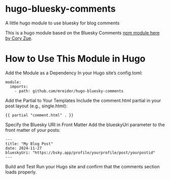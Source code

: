 # hugo-bluesky-comments
A little hugo module to use bluesky for blog comments

This is a hugo module based on the Bluesky Comments [ npm module here by Cory Zue](https://github.com/czue/.bluesky-comments). 

# How to Use This Module in Hugo

Add the Module as a Dependency In your Hugo site’s config.toml:

```
module:
  imports:
    - path: github.com/mreider/hugo-bluesky-comments
```

Add the Partial to Your Templates Include the comment.html partial in your post layout (e.g., single.html):

```
{{ partial "comment.html" . }}
```

Specify the Bluesky URI in Front Matter Add the blueskyUri parameter to the front matter of your posts:

```
---
title: "My Blog Post"
date: 2024-11-27
blueskyUri: "https://bsky.app/profile/yourprofile/post/yourpostid"
---
```

Build and Test Run your Hugo site and confirm that the comments section loads properly.


